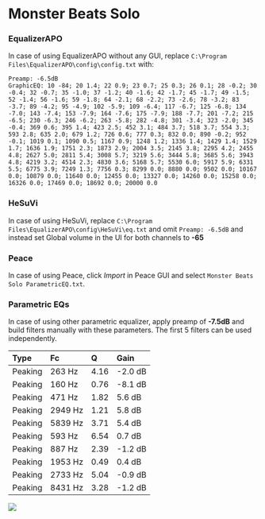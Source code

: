 # Monster Beats Solo

### EqualizerAPO
In case of using EqualizerAPO without any GUI, replace `C:\Program Files\EqualizerAPO\config\config.txt`
with:
```
Preamp: -6.5dB
GraphicEQ: 10 -84; 20 1.4; 22 0.9; 23 0.7; 25 0.3; 26 0.1; 28 -0.2; 30 -0.4; 32 -0.7; 35 -1.0; 37 -1.2; 40 -1.6; 42 -1.7; 45 -1.7; 49 -1.5; 52 -1.4; 56 -1.6; 59 -1.8; 64 -2.1; 68 -2.2; 73 -2.6; 78 -3.2; 83 -3.7; 89 -4.2; 95 -4.9; 102 -5.9; 109 -6.4; 117 -6.7; 125 -6.8; 134 -7.0; 143 -7.4; 153 -7.9; 164 -7.6; 175 -7.9; 188 -7.7; 201 -7.2; 215 -6.5; 230 -6.3; 246 -6.2; 263 -5.8; 282 -4.8; 301 -3.4; 323 -2.0; 345 -0.4; 369 0.6; 395 1.4; 423 2.5; 452 3.1; 484 3.7; 518 3.7; 554 3.3; 593 2.8; 635 2.0; 679 1.2; 726 0.6; 777 0.3; 832 0.0; 890 -0.2; 952 -0.1; 1019 0.1; 1090 0.5; 1167 0.9; 1248 1.2; 1336 1.4; 1429 1.4; 1529 1.7; 1636 1.9; 1751 2.3; 1873 2.9; 2004 3.5; 2145 3.8; 2295 4.2; 2455 4.8; 2627 5.0; 2811 5.4; 3008 5.7; 3219 5.6; 3444 5.8; 3685 5.6; 3943 4.8; 4219 3.2; 4514 2.3; 4830 3.6; 5168 5.7; 5530 6.0; 5917 5.9; 6331 5.5; 6775 3.9; 7249 1.3; 7756 0.3; 8299 0.0; 8880 0.0; 9502 0.0; 10167 0.0; 10879 0.0; 11640 0.0; 12455 0.0; 13327 0.0; 14260 0.0; 15258 0.0; 16326 0.0; 17469 0.0; 18692 0.0; 20000 0.0
```

### HeSuVi
In case of using HeSuVi, replace `C:\Program Files\EqualizerAPO\config\HeSuVi\eq.txt` and omit `Preamp:
-6.5dB` and instead set Global volume in the UI for both channels to **-65**

### Peace
In case of using Peace, click *Import* in Peace GUI and select `Monster Beats Solo ParametricEQ.txt`.

### Parametric EQs
In case of using other parametric equalizer, apply preamp of **-7.5dB** and build filters manually with
these parameters. The first 5 filters can be used independently.

| Type    | Fc      |    Q | Gain    |
|:--------|:--------|:-----|:--------|
| Peaking | 263 Hz  | 4.16 | -2.0 dB |
| Peaking | 160 Hz  | 0.76 | -8.1 dB |
| Peaking | 471 Hz  | 1.82 | 5.6 dB  |
| Peaking | 2949 Hz | 1.21 | 5.8 dB  |
| Peaking | 5839 Hz | 3.71 | 5.4 dB  |
| Peaking | 593 Hz  | 6.54 | 0.7 dB  |
| Peaking | 887 Hz  | 2.39 | -1.2 dB |
| Peaking | 1953 Hz | 0.49 | 0.4 dB  |
| Peaking | 2733 Hz | 5.04 | -0.9 dB |
| Peaking | 8431 Hz | 3.28 | -1.2 dB |

![](https://raw.githubusercontent.com/jaakkopasanen/AutoEq/master/results/innerfidelity/sbaf-serious/Monster%20Beats%20Solo/Monster%20Beats%20Solo.png)